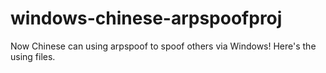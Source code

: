 # windows-chinese-arpspoofproj
Now Chinese can using arpspoof to spoof others via Windows! Here's the using files.

